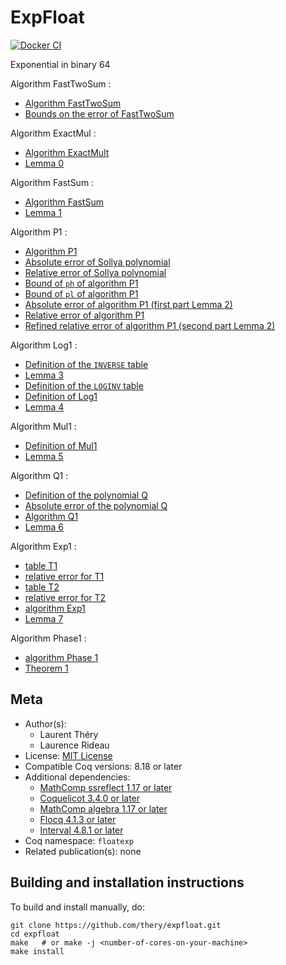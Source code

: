 <!---
This file was generated from `meta.yml`, please do not edit manually.
Follow the instructions on https://github.com/coq-community/templates to regenerate.
--->
# ExpFloat

[![Docker CI][docker-action-shield]][docker-action-link]

[docker-action-shield]: https://github.com/thery/expfloat/actions/workflows/docker-action.yml/badge.svg?branch=master
[docker-action-link]: https://github.com/thery/expfloat/actions/workflows/docker-action.yml





Exponential in binary 64 

Algorithm FastTwoSum : 
- [Algorithm FastTwoSum](./prelim.v#L562-L564)
- [Bounds on the error of FastTwoSum](./Fast2Sum_robust_flt.v#L946-L953)

Algorithm ExactMul  :
- [Algorithm ExactMult](./prelim.v#L497-L499)
- [Lemma 0](./prelim.v#L525-L526)

Algorithm FastSum  :
- [Algorithm FastSum](./prelim.v#L588-L589)
- [Lemma 1](./prelim.v#L729-L732)

Algorithm P1 : 
- [Algorithm P1](./algoP1.v#L356-L364)
- [Absolute error of Sollya polynomial](./algoP1.v#L150-L151)
- [Relative error of Sollya polynomial](./algoP1.v#L338-L340)
- [Bound of `ph` of algorithm P1](./algoP1.v#L1710-L1715)
- [Bound of `pl` of algorithm P1](./algoP1.v#L1732-L1737)
- [Absolute error of algorithm P1 (first part Lemma 2)](./algoP1.v#L1743-L1748)
- [Relative error of algorithm P1](./algoP1.v#L1754-L1760)
- [Refined relative error of algorithm P1 (second part Lemma 2)](./algoP1.v#L1767-L1773)

Algorithm Log1 :
- [Definition of the `INVERSE` table](./tableINVERSE.v#L47-L78)
- [Lemma 3](./tableINVERSE.v#L192-L197)   
- [Definition of the `LOGINV` table](./tableLOGINV.v#L107-L291)
- [Definition of Log1](./algoLog1.v#L227-L238)
- [Lemma 4](./algoLog1.v#L2506-L2512)

Algorithm Mul1 :
- [Definition of Mul1](./algoMul1.v#L67-L70)
- [Lemma 5](./algoMul1.v#L73-L84)

Algorithm Q1 :
- [Definition of the polynomial Q](./algoQ1.v#L127-L128)
- [Absolute error of the polynomial Q](./algoQ1.v#L130-L132)
- [Algorithm Q1](./algoQ1.v#L140-L144)
- [Lemma 6](./algoQ1.v#L148-L153)

Algorithm Exp1 :
- [table T1](./tableT1.v#L76-L142)
- [relative error for T1](./tableT1.v#L208-L211)
- [table T2](./tableT2.v#L76-L142)
- [relative error for T2](./tableT2.v#L209-L212)
- [algorithm Exp1](./algoExp1.v#L1847-L1875)
- [Lemma 7](./algoExp1.v#L1892-L1900)

Algorithm Phase1 :
- [algorithm Phase 1](./algoPhase1.v#L2106-L2116)
- [Theorem 1](./algoPhase1.v#L2120-L2122)

## Meta

- Author(s):
  - Laurent Théry
  - Laurence Rideau
- License: [MIT License](LICENSE)
- Compatible Coq versions: 8.18 or later
- Additional dependencies:
  - [MathComp ssreflect 1.17 or later](https://math-comp.github.io)
  - [Coquelicot 3.4.0 or later](https://gitlab.inria.fr/coquelicot/coquelicot)
  - [MathComp algebra 1.17 or later](https://math-comp.github.io)
  - [Flocq 4.1.3 or later](https://gitlab.inria.fr/flocq/flocq)
  - [Interval 4.8.1 or later](https://gitlab.inria.fr/coqinterval/interval)
- Coq namespace: `floatexp`
- Related publication(s): none

## Building and installation instructions

To build and install manually, do:

``` shell
git clone https://github.com/thery/expfloat.git
cd expfloat
make   # or make -j <number-of-cores-on-your-machine> 
make install
```



